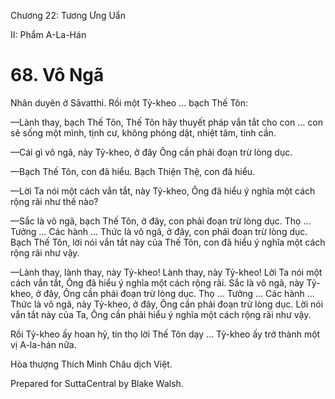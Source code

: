  

Chương 22: Tương Ưng Uẩn

II: Phẩm A-La-Hán

# 68\. Vô Ngã

Nhân duyên ở Sāvatthi. Rồi một Tỷ-kheo … bạch Thế Tôn:

—Lành thay, bạch Thế Tôn, Thế Tôn hãy thuyết pháp vắn tắt cho con … con sẽ sống một mình, tịnh cư, không phóng dật, nhiệt tâm, tinh cần.

—Cái gì vô ngã, này Tỷ-kheo, ở đây Ông cần phải đoạn trừ lòng dục.

—Bạch Thế Tôn, con đã hiểu. Bạch Thiện Thệ, con đã hiểu.

—Lời Ta nói một cách vắn tắt, này Tỷ-kheo, Ông đã hiểu ý nghĩa một cách rộng rãi như thế nào?

—Sắc là vô ngã, bạch Thế Tôn, ở đây, con phải đoạn trừ lòng dục. Thọ … Tưởng … Các hành … Thức là vô ngã, ở đây, con phải đoạn trừ lòng dục. Bạch Thế Tôn, lời nói vắn tắt này của Thế Tôn, con đã hiểu ý nghĩa một cách rộng rãi như vậy.

—Lành thay, lành thay, này Tỷ-kheo! Lành thay, này Tỷ-kheo! Lời Ta nói một cách vắn tắt, Ông đã hiểu ý nghĩa một cách rộng rãi. Sắc là vô ngã, này Tỷ-kheo, ở đây, Ông cần phải đoạn trừ lòng dục. Thọ … Tưởng … Các hành … Thức là vô ngã, này Tỷ-kheo, ở đây, Ông cần phải đoạn trừ lòng dục. Lời nói vắn tắt này của Ta, Ông cần phải hiểu ý nghĩa một cách rộng rãi như vậy.

Rồi Tỷ-kheo ấy hoan hỷ, tín thọ lời Thế Tôn dạy … Tỷ-kheo ấy trở thành một vị A-la-hán nữa.

Hòa thượng Thích Minh Châu dịch Việt.

Prepared for SuttaCentral by Blake Walsh.